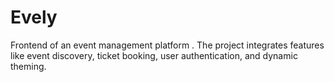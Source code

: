 # Evely
Frontend of an event management platform . The project integrates features like event discovery, ticket booking, user authentication, and dynamic theming.
